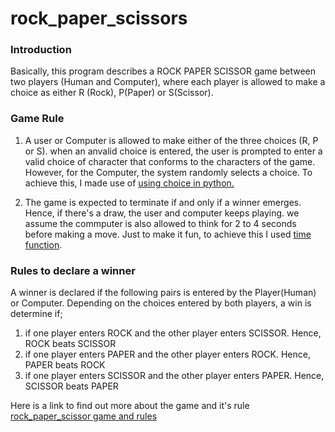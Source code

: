﻿# rock_paper_scissors

### Introduction

Basically, this program describes a ROCK PAPER SCISSOR game between two players (Human and Computer), where each player is allowed to make a choice as either R (Rock), P(Paper) or S(Scissor).

### Game Rule

1. A user or Computer is allowed to make either of the three choices (R, P or S). when an anvalid choice is entered, the user is prompted to enter a valid choice of character that conforms to the characters of the game.
   However, for the Computer, the system randomly selects a choice. To achieve this, I made use of [using choice in python.](https://pynative.com/python-random-choice/#h-python-random-choice-function)

2. The game is expected to terminate if and only if a winner emerges. Hence, if there's a draw, the user and computer keeps playing.
   we assume the commputer is also allowed to think for 2 to 4 seconds before making a move. Just to make it fun, to achieve this I used [time function](https://www.tutorialspoint.com/python/time_sleep.htm).

### Rules to declare a winner

A winner is declared if the following pairs is entered by the Player(Human) or Computer. Depending on the choices entered by both players, a win is determine if;

1. if one player enters ROCK and the other player enters SCISSOR. Hence, ROCK beats SCISSOR
2. if one player enters PAPER and the other player enters ROCK. Hence, PAPER beats ROCK
3. if one player enters SCISSOR and the other player enters PAPER. Hence, SCISSOR beats PAPER

Here is a link to find out more about the game and it's rule [rock_paper_scissor game and rules](https://www.playworks.org/game-library/ro-sham-bo-or-rock-paper-scissors/)
